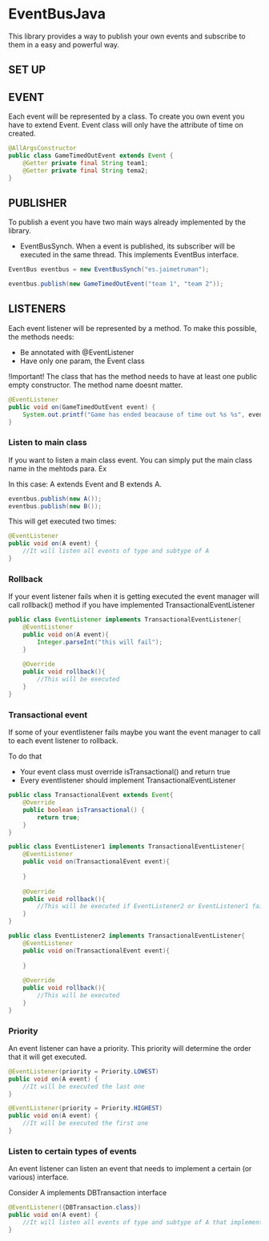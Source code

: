 # EventBusJava

This library provides a way to publish your own events and subscribe to them in a easy and powerful way.

## SET UP

## EVENT

Each event will be represented by a class. To create you own event you have to extend Event. Event class will only have the attribute of time on created. 

```java
@AllArgsConstructor
public class GameTimedOutEvent extends Event {
    @Getter private final String team1;
    @Getter private final String tema2;
}
```

## PUBLISHER

To publish a event you have two main ways already implemented by the library. 

* EventBusSynch. When a event is published, its subscriber will be executed in the same thread. This implements EventBus interface.

```java
EventBus eventbus = new EventBusSynch("es.jaimetruman");

eventbus.publish(new GameTimedOutEvent("team 1", "team 2"));
```

## LISTENERS

Each event listener will be represented by a method. To make this possible, the methods needs:

* Be annotated with @EventListener
* Have only one param, the Event class

!Important! The class that has the method needs to have at least one public empty constructor. The method name doesnt matter.

```java
@EventListener
public void on(GameTimedOutEvent event) {
    System.out.printf("Game has ended beacause of time out %s %s", event.getTeam1(), event.getTeam2());
}
```
### Listen to main class

If you want to listen a main class event. You can simply put the main class name in the mehtods para. Ex

In this case: A extends Event and B extends A. 

```java
eventbus.publish(new A());
eventbus.publish(new B());
```
This will get executed two times:

```java
@EventListener
public void on(A event) {
    //It will listen all events of type and subtype of A
}
```

### Rollback

If your event listener fails when it is getting executed the event manager will call rollback() method if you have implemented TransactionalEventListener

```java
public class EventListener implements TransactionalEventListener{
    @EventListener
    public void on(A event){
        Integer.parseInt("this will fail");
    }
    
    @Override
    public void rollback(){
        //This will be executed
    }
}
```

### Transactional event

If some of your eventlistener fails maybe you want the event manager to call to each event listener to rollback. 

To do that 
* Your event class must override isTransactional() and return true
* Every eventlistener should implement TransactionalEventListener

```java
public class TransactionalEvent extends Event{
    @Override
    public boolean isTransactional() {
        return true;
    }
}
```

```java
public class EventListener1 implements TransactionalEventListener{
    @EventListener
    public void on(TransactionalEvent event){
        
    }
    
    @Override
    public void rollback(){
        //This will be executed if EventListener2 or EventListener1 fails
    }
}
```
```java
public class EventListener2 implements TransactionalEventListener{
    @EventListener
    public void on(TransactionalEvent event){
        
    }
    
    @Override
    public void rollback(){
        //This will be executed
    }
}
```

### Priority

An event listener can have a priority. This priority will determine the order that it will get executed.

```java
@EventListener(priority = Priority.LOWEST)
public void on(A event) {
    //It will be executed the last one
}

@EventListener(priority = Priority.HIGHEST)
public void on(A event) {
    //It will be executed the first one
}
```
### Listen to certain types of events

An event listener can listen an event that needs to implement a certain (or various) interface.

Consider A implements DBTransaction interface

```java
@EventListener({DBTransaction.class})
public void on(A event) {
    //It will listen all events of type and subtype of A that implements DBTransaction interfae
}
```
